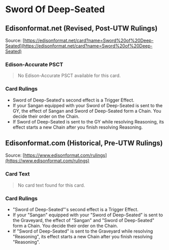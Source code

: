 # Sword Of Deep-Seated

## Edisonformat.net (Revised, Post-UTW Rulings)

Source: [https://edisonformat.net/card?name=Sword%20of%20Deep-Seated](https://edisonformat.net/card?name=Sword%20of%20Deep-Seated)

### Edison-Accurate PSCT

> No Edison-Accurate PSCT available for this card.

### Card Rulings

*   Sword of Deep-Seated's second effect is a Trigger Effect.
*   If your Sangan equipped with your Sword of Deep-Seated is sent to the GY, the effect of Sangan and Sword of Deep-Seated form a Chain. You decide their order on the Chain.
*   If Sword of Deep-Seated is sent to the GY while resolving Reasoning, its effect starts a new Chain after you finish resolving Reasoning.


## Edisonformat.com (Historical, Pre-UTW Rulings)

Source: [https://www.edisonformat.com/rulings](https://www.edisonformat.com/rulings)

### Card Text

> No card text found for this card.

### Card Rulings

*   "Sword of Deep-Seated"'s second effect is a Trigger Effect.
*   If your "Sangan" equipped with your "Sword of Deep-Seated" is sent to the Graveyard, the effect of "Sangan" and "Sword of Deep-Seated" form a Chain. You decide their order on the Chain.
*   If "Sword of Deep-Seated" is sent to the Graveyard while resolving "Reasoning", its effect starts a new Chain after you finish resolving "Reasoning".


